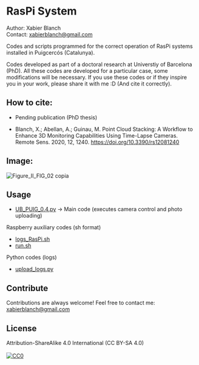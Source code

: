 # RasPi System
Author: Xabier Blanch<br/>
Contact: xabierblanch@gmail.com<br/>

Codes and scripts programmed for the correct operation of RasPi systems installed in Puigcercós (Catalunya).

Codes developed as part of a doctoral research at Universtiy of Barcelona (PhD). All these codes are developed for a particular case, some modifications will be necessary. If you use these codes or if they inspire you in your work, please share it with me :D (And cite it correctly).

How to cite:
-----
* Pending publication (PhD thesis)

* Blanch, X.; Abellan, A.; Guinau, M. Point Cloud Stacking: A Workflow to Enhance 3D Monitoring Capabilities Using Time-Lapse Cameras. Remote Sens. 2020, 12, 1240. https://doi.org/10.3390/rs12081240

Image:
-----
![Figure_II_FIG_02 copia](https://user-images.githubusercontent.com/37353398/151875148-5d108faf-305a-43f0-a3bd-4fd644555fac.jpg)


Usage
-----

* [UB_PUIG_0.4.py](UB_PUIG_0.4.py) -> Main code (executes camera control and photo uploading)

Raspberry auxiliary codes (sh format)

* [logs_RasPi.sh](logs_RasPi.sh)
* [run.sh](run.sh)

Python codes (logs)

* [upload_logs.py](upload_logs.py)

Contribute
-----
Contributions are always welcome!
Feel free to contact me: xabierblanch@gmail.com

License
-----
Attribution-ShareAlike 4.0 International (CC BY-SA 4.0)<br/><br/>
[![CC0](https://licensebuttons.net/i/cc-gift-guide/by-sa.png)](https://creativecommons.org/licenses/by-sa/4.0/)

